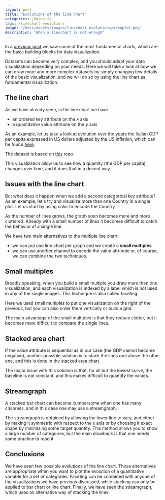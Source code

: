 ```yaml
---
layout: post
title: "Evolutions of the line chart"
categories: /dataviz/
tags: /linechart-evolution/
image: "/docs/assets/images/linechart_evolutions/areaplot.png"
description: "When a linechart is not enough"
---
```


In a [previous post](/fundamental-charts) we saw some of the most fundamental charts,
which are the basic building blocks for data visualization.

Datasets can become very complex, and you should adapt your data visualization
depending on your needs.
Here we will take a look at how we can draw more and more complex datasets
by simply changing few details of the basic visualization, and we will
do so by using the line chart as fundamental visualization.

## The line chart

As we have already seen, in the line chart we have
- an ordered key attribute on the $x$ axis
- a quantitative value attribute on the $y$ axis

As an example, let us take a look at evolution over the years the Italian GDP per capita expressed in US dollars adjusted by the US inflation, which can be found
[here](https://github.com/thestippe/thestippe.github.io/blob/main/data/gdp_per_capita_filtered.csv).

The dataset is based on [this](https://github.com/RaafatSaleh/GDP-per-capita-and-its-effect-on-the-man-life-quality/blob/master/Data/gdppercapita_us_inflation_adjusted.csv) repo.

<!-- Load d3.js -->
<script src="https://d3js.org/d3.v5.js"></script>

<div id="linechart"> </div>
<script src="/docs/assets/javascript/linechart_evolution/linechart.js"> </script>

This visualization allow us to see how a quantity (the GDP per capita)
changes over time, and it does that in a decent way.

## Issues with the line chart

But what does it happen when we add a second categorical key attribute?
As an example, let's try and visualize more than one Country in
a single plot.
Let us start by using color to encode the Country

<div id="multiple_linechart"> </div>
<script src="/docs/assets/javascript/linechart_evolution/multiple_linechart.js"> </script>

As the number of lines grows, the graph soon becomes more and more cluttered.
Already with a small number of lines it becomes difficult to catch the behavior
of a single line.

We have two main alternatives to the multiple line chart:
- we can put one line chart per graph and we create a **small multiples**
- we can use another channel to encode the value attribute
or, of course, we can combine the two techniques.


## Small multiples

Broadly speaking, when you build a small multiple you draw more than
one visualization, and each visualization is indexed by a label which is not
used in any of the single images.
This technique is also called faceting.

<div id="sm_linechart"> </div>
<script src="/docs/assets/javascript/linechart_evolution/sm_linechart.js"> </script>

Here we used small multiples to put one visualization on the right of the previous,
but you can also order them vertically or build a grid.

The main advantage of the small multiples is that they reduce clutter,
but it becomes more difficult to compare the single lines.


## Stacked area chart

If the value attribute is sequential as in our case (the GDP cannot become negative), another possible solution is to stack the lines one above the other one,
and this is done in the stacked area chart.

<div id="stacked_chart"> </div>
<script src="/docs/assets/javascript/linechart_evolution/stacked_chart.js"> </script>

The major issue with this solution is that, for all but the lowest curve,
the baseline is not constant, and this makes difficult to quantify the values.

## Streamgraph

A stacked bar chart can become cumbersome when one has many channels, and in this
case one may use a streamgraph.

<div id="steamgraph"> </div>
<script src="/docs/assets/javascript/linechart_evolution/steamgraph.js"> </script>

The streamgraph is obtained by allowing the lower
line to vary, and either by making it symmetric with respect to the $x$ axis or by choosing it exact shape by minimizing some target quantity.
This method allows you to show
a large number of categories, but the main drawback
is that one needs some practice to read it.

## Conclusions

We have seen few possible evolutions of the line chart.
Those alternatives are appropriate when you want to plot the evolution of a quantitative variable
for a set of categories.
Faceting can be combined with anyone of the visualizations we have previous discussed, while stacking can 
only be applied to bar chart or line chart.
Finally, we have seen the streamgraph,
which uses an alternative way of stacking the lines.
